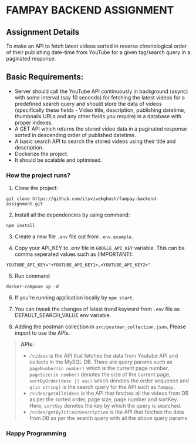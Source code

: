 # FAMPAY BACKEND ASSIGNMENT

## Assignment Details

To make an API to fetch latest videos sorted in reverse chronological order of their publishing date-time from YouTube for a given tag/search query in a paginated response.

## Basic Requirements:

- Server should call the YouTube API continuously in background (async) with some interval (say 10 seconds) for fetching the latest videos for a predefined search query and should store the data of videos (specifically these fields - Video title, description, publishing datetime, thumbnails URLs and any other fields you require) in a database with proper indexes.
- A GET API which returns the stored video data in a paginated response sorted in descending order of published datetime.
- A basic search API to search the stored videos using their title and description.
- Dockerize the project.
- It should be scalable and optimised.

### How the project runs?

1. Clone the project:

```
git clone https://github.com/itsvivekghosh/fampay-backend-assignment.git
```

2. Install all the dependencies by using command:

```
npm install
```

3. Create a new file ```.env``` file out from ```.env.example```.

4. Copy your API_KEY to .env file in `GOOGLE_API_KEY` variable. This can be comma seperated values such as (IMPORTANT):

```
YOUTUBE_API_KEY="<YOUTUBE_API_KEY1>,<YOUTUBE_API_KEY2>"
```

5. Run command

```
docker-compose up -d
```

6. If you're running application locally by `npm start`.

7. You can tweak the changes of latest trend keyword from ```.env``` file as DEFAULT_SEARCH_VALUE env variable.

6. Adding the postman collection in `src/postman_collection.json`. Please import to use the APIs.

> **APIs:**
>
> - `/videos` is the API that fetches the data from Youtube API and collects in the MySQL DB. There are query params such as `pageNumber(in number)` which is the current page number, `pageSize(in number)` denotes the size of the current page, `sortByOrder(desc || asc)` which denotes the order sequence and `q(in string)` is the search query for the API such as `fampay`.
> - `/video/getAllVideos` is the API that fetches all the videos from DB as per the sorted order, page size, page number and sortKey. Here, `sortKey` denotes the key by which the query is searched.
> - `/video/getByTitleOrDescription` is the API that fetches the data from DB as per the search query with all the above query params.

### Happy Programming
